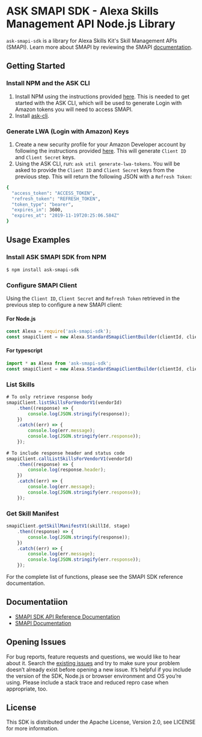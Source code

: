 # ASK SMAPI SDK - Alexa Skills Management API Node.js Library

`ask-smapi-sdk` is a library for Alexa Skills Kit's Skill Management APIs (SMAPI).
Learn more about SMAPI by reviewing the SMAPI [documentation](https://developer.amazon.com/docs/smapi/smapi-overview.html).

## Getting Started

### Install NPM and the ASK CLI

1. Install NPM using the instructions provided [here](https://www.npmjs.com/get-npm). This is needed to get started with the ASK CLI, which will be used to generate Login with Amazon tokens you will need to access SMAPI.
2. Install [ask-cli](https://www.npmjs.com/package/ask-cli).

### Generate LWA (Login with Amazon) Keys

1. Create a new security profile for your Amazon Developer account by following the instructions provided [here](https://developer.amazon.com/docs/smapi/ask-cli-command-reference.html#generate-lwa-tokens).
This will generate `Client ID` and `Client Secret` keys.
2. Using the ASK CLI, run: `ask util generate-lwa-tokens`. You will be asked to provide the `Client ID` and `Client Secret` keys from the previous step. 
This will return the following JSON with a `Refresh Token`:



``` sh
{
  "access_token": "ACCESS_TOKEN",
  "refresh_token": "REFRESH_TOKEN",
  "token_type": "bearer",
  "expires_in": 3600,
  "expires_at": "2019-11-19T20:25:06.584Z"
}
```

## Usage Examples

### Install ASK SMAPI SDK from NPM

``` sh
$ npm install ask-smapi-sdk
```

### Configure SMAPI Client
Using the `Client ID`, `Client Secret` and `Refresh Token` retrieved in the previous step to configure a new SMAPI client:

#### For Node.js
```js
const Alexa = require('ask-smapi-sdk');
const smapiClient = new Alexa.StandardSmapiClientBuilder(clientId, clientSecret, refreshToken).client();
```

#### For typescript
```ts
import * as Alexa from 'ask-smapi-sdk';
const smapiClient = new Alexa.StandardSmapiClientBuilder(clientId, clientSecret, refreshToken).client();
```

### List Skills
``` js
# To only retrieve response body
smapiClient.listSkillsForVendorV1(vendorId)
    .then((response) => {
        console.log(JSON.stringify(response));
    })
    .catch((err) => {
        console.log(err.message);
        console.log(JSON.stringify(err.response));
    });
    
# To include response header and status code
smapiClient.callListSkillsForVendorV1(vendorId)
    .then((response) => {
        console.log(response.header);
    })
    .catch((err) => {
        console.log(err.message);
        console.log(JSON.stringify(err.response));
    });
```

### Get Skill Manifest

``` js
smapiClient.getSkillManifestV1(skillId, stage)
    .then((response) => {
        console.log(JSON.stringify(response));
    })
    .catch((err) => {
        console.log(err.message);
        console.log(JSON.stringify(err.response));
    });
```

For the complete list of functions, please see the SMAPI SDK reference documentation.

## Documentatiion

* [SMAPI SDK API Reference Documentation](https://ask-smapi-node-typedoc.s3.amazonaws.com/index.html)
* [SMAPI Documentation](https://developer.amazon.com/docs/smapi/smapi-overview.html)


## Opening Issues
For bug reports, feature requests and questions, we would like to hear about it. Search the [existing issues](https://github.com/alexa/alexa-skills-kit-sdk-for-nodejs/issues) and try to make sure your problem doesn’t already exist before opening a new issue. It’s helpful if you include the version of the SDK, Node.js or browser environment and OS you’re using. Please include a stack trace and reduced repro case when appropriate, too. 

## License
This SDK is distributed under the Apache License, Version 2.0, see LICENSE for more information.